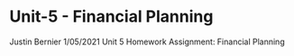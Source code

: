 # Unit-5 - Financial Planning
Justin Bernier 1/05/2021 Unit 5 Homework Assignment: Financial Planning
